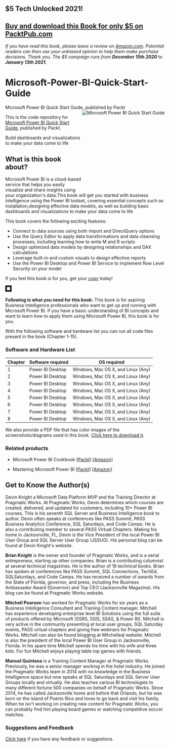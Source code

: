 ## $5 Tech Unlocked 2021!
[Buy and download this Book for only $5 on PacktPub.com](https://www.packtpub.com/product/microsoft-power-bi-quick-start-guide/9781789138221)
-----
*If you have read this book, please leave a review on [Amazon.com](https://www.amazon.com/gp/product/1789138221).     Potential readers can then use your unbiased opinion to help them make purchase decisions. Thank you. The $5 campaign         runs from __December 15th 2020__ to __January 13th 2021.__*

# Microsoft-Power-BI-Quick-Start-Guide
Microsoft Power BI Quick Start Guide, published by Packt
<a href="https://www.packtpub.com/big-data-and-business-intelligence/microsoft-power-bi-quick-start-guide?utm_source=github&utm_medium=repository&utm_campaign=9781789138221"><img src="https://d1ldz4te4covpm.cloudfront.net/sites/default/files/imagecache/ppv4_main_book_cover/B10487.png" alt="Microsoft Power BI Quick Start Guide" height="256px" align="right"></a>

This is the code repository for [Microsoft Power BI Quick Start Guide](https://www.packtpub.com/big-data-and-business-intelligence/microsoft-power-bi-quick-start-guide?utm_source=github&utm_medium=repository&utm_campaign=9781789138221), published by Packt.

Build dashboards and visualizations to make your data come to life

## What is this book about?
Microsoft Power BI is a cloud-based service that helps you easily visualize and share insights using your organization's data.This book will get you started with business intelligence using the Power BI toolset, covering essential concepts such as installation,designing effective data models, as well as building basic dashboards and visualizations to make your data come to life

This book covers the following exciting features:
* Connect to data sources using both import and DirectQuery options
* Use the Query Editor to apply data transformations and data cleansing processes, including learning how to write M and R scripts
* Design optimized data models by designing relationships and DAX calculations
* Leverage built-in and custom visuals to design effective reports
* Use the Power BI Desktop and Power BI Service to implement Row Level Security on your model

If you feel this book is for you, get your [copy](https://www.amazon.com/dp/1789138221) today!

<a href="https://www.packtpub.com/?utm_source=github&utm_medium=banner&utm_campaign=GitHubBanner"><img src="https://raw.githubusercontent.com/PacktPublishing/GitHub/master/GitHub.png" 
alt="https://www.packtpub.com/" border="5" /></a>



**Following is what you need for this book:**
This book is for aspiring Business Intelligence professionals who want to get up and running with Microsoft Power BI. If you have a basic understanding of BI concepts and want to learn how to apply them using Microsoft Power BI, this book is for you.

With the following software and hardware list you can run all code files present in the book (Chapter 1-15).

### Software and Hardware List

| Chapter  | Software required         | OS required                        |
| -------- | --------------------------| -----------------------------------|
| 1        | Power BI Desktop          | Windows, Mac OS X, and Linux (Any) |
| 2        | Power BI Desktop          | Windows, Mac OS X, and Linux (Any) |
| 3        | Power BI Desktop          | Windows, Mac OS X, and Linux (Any) |
| 4        | Power BI Desktop          | Windows, Mac OS X, and Linux (Any) |
| 5        | Power BI Desktop          | Windows, Mac OS X, and Linux (Any) |
| 6        | Power BI Desktop          | Windows, Mac OS X, and Linux (Any) |
| 7        | Power BI Desktop          | Windows, Mac OS X, and Linux (Any) |
| 8        | Power BI Desktop          | Windows, Mac OS X, and Linux (Any) |


We also provide a PDF file that has color images of the screenshots/diagrams used in this book. [Click here to download it](https://www.packtpub.com/sites/default/files/downloads/MicrosoftPowerBIQuickStartGuide_ColorImages.pdf).

### Related products <Other books you may enjoy>
* Microsoft Power BI Cookbook [[Packt]](https://www.packtpub.com/big-data-and-business-intelligence/microsoft-power-bi-cookbook?utm_source=github&utm_medium=repository&utm_campaign=9781788290142) [[Amazon]](https://www.amazon.com/dp/1788290143)

* Mastering Microsoft Power BI [[Packt]](https://www.packtpub.com/big-data-and-business-intelligence/mastering-microsoft-power-bi?utm_source=github&utm_medium=repository&utm_campaign=9781788297233) [[Amazon]](https://www.amazon.com/dp/1788297237)

## Get to Know the Author(s)
Devin Knight
a Microsoft Data Platform MVP and the Training Director at Pragmatic Works. At Pragmatic Works, Devin determines which courses are created, delivered, and updated for customers, including 10+ Power BI courses. This is his seventh SQL Server and Business Intelligence book to author. Devin often speaks at conferences like PASS Summit, PASS Business Analytics Conference, SQL Saturdays, and Code Camps. He is also a contributing member to several PASS Virtual Chapters. Making his home in Jacksonville, FL, Devin is the Vice President of the local Power BI User Group and SQL Server User Group (JSSUG). His personal blog can be found at Devin Knight's website.
 
**Brian Knight**
is the owner and founder of Pragmatic Works, and is a serial entrepreneur, starting up other companies. Brian is a contributing columnist at several technical magazines. He is the author of 16 technical books. Brian has spoken at conferences like PASS Summit, SQL Connections, TechEd, SQLSaturdays, and Code Camps. He has received a number of awards from the State of Florida, governor, and press, including the Business Ambassador Award (Governor) and Top CEO (Jacksonville Magazine). His blog can be found at Pragmatic Works website.
 
 **Mitchell Pearson**
has worked for Pragmatic Works for six years as a Business Intelligence Consultant and Training Content manager. Mitchell has experience developing enterprise level BI Solutions using the full suite of products offered by Microsoft (SSRS, SSIS, SSAS, & Power BI). Mitchell is very active in the community presenting at local user groups, SQL Saturday events, PASS virtual chapters and giving free webinars for Pragmatic Works. Mitchell can also be found blogging at Mitchellsql website. Mitchell is also the president of the local Power BI User Group in Jacksonville, Florida. In his spare time Mitchell spends his time with his wife and three kids. For fun Mitchell enjoys playing table top games with friends.

**Manuel Quintana**
is a Training Content Manager at Pragmatic Works. Previously, he was a senior manager working in the hotel industry. He joined the Pragmatic Works team in 2014 with no knowledge in the Business Intelligence space but now speaks at SQL Saturdays and SQL Server User Groups locally and virtually. He also teaches various BI technologies to many different fortune 500 companies on behalf of Pragmatic Works. Since 2014, he has called Jacksonville home and before that Orlando, but he was born on the island of Puerto Rico and loves to go back and visit his family. When he isn't working on creating new content for Pragmatic Works, you can probably find him playing board games or watching competitive soccer matches.


### Suggestions and Feedback
[Click here](https://docs.google.com/forms/d/e/1FAIpQLSdy7dATC6QmEL81FIUuymZ0Wy9vH1jHkvpY57OiMeKGqib_Ow/viewform) if you have any feedback or suggestions.
